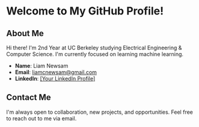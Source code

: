 # Welcome to My GitHub Profile!

## About Me
Hi there! I'm 2nd Year at UC Berkeley studying Electrical Engineering & Computer Science. I'm currently focused on learning machine learning. 

- **Name**: Liam Newsam
- **Email**: liamcnewsam@gmail.com
- **LinkedIn**: [[Your LinkedIn Profile]](https://www.linkedin.com/in/liam-newsam/)

## Contact Me
I'm always open to collaboration, new projects, and opportunities. Feel free to reach out to me via email.
